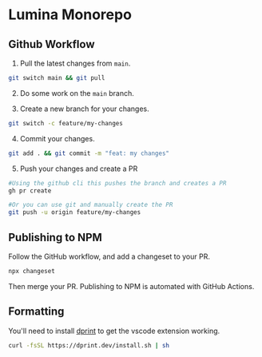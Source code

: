 # Lumina Monorepo

## Github Workflow

1. Pull the latest changes from `main`.

```bash
git switch main && git pull
```

2. Do some work on the `main` branch.

3. Create a new branch for your changes.

```bash
git switch -c feature/my-changes
```

4. Commit your changes.

```bash
git add . && git commit -m "feat: my changes"
```

5. Push your changes and create a PR

```bash
#Using the github cli this pushes the branch and creates a PR
gh pr create

#Or you can use git and manually create the PR
git push -u origin feature/my-changes
```

## Publishing to NPM

Follow the GitHub workflow, and add a changeset to your PR.

```bash
npx changeset
```

Then merge your PR. Publishing to NPM is automated with GitHub Actions.

## Formatting

You'll need to install [dprint](https://dprint.dev/install/) to get the vscode extension working.

```bash
curl -fsSL https://dprint.dev/install.sh | sh
```

